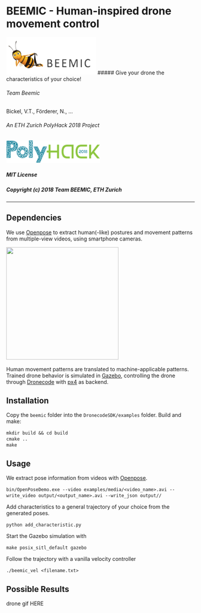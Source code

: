 # BEEMIC - Human-inspired drone movement control
<img src="https://github.com/bickelmps/BEEMIC/blob/master/figures/logo.PNG" width="240" height="100">
##### Give your drone the characteristics of your choice!

###### Team Beemic
Bickel, V.T., Förderer, N., ...
###### An ETH Zurich PolyHack 2018 Project
<img src="https://github.com/bickelmps/BEEMIC/blob/master/figures/logopoly.png?raw=true" width="250" height="60">

##### MIT License
##### Copyright (c) 2018 Team BEEMIC, ETH Zurich
--------------------------------------------------

## Dependencies

We use [Openpose](https://github.com/CMU-Perceptual-Computing-Lab/openpose) to extract human(-like) postures and movement patterns from multiple-view videos, using smartphone cameras.


<img src="https://github.com/bickelmps/BEEMIC/blob/master/figures/openpose_hulk.gif?raw=true" width="300" height="300">

Human movement patterns are translated to machine-applicable patterns. Trained drone behavior is simulated in [Gazebo](http://gazebosim.org/), controlling the drone through [Dronecode](https://www.dronecode.org/sdk/) with [px4](http://px4.io/) as backend.


## Installation

Copy the `beemic` folder into the `DronecodeSDK/examples` folder. Build and make:

```
mkdir build && cd build
cmake ..
make
```

## Usage

We extract pose information from videos with [Openpose](https://github.com/CMU-Perceptual-Computing-Lab/openpose).

```
bin/OpenPoseDemo.exe --video examples/media/<video_name>.avi --write_video output/<output_name>.avi --write_json output//
```

Add characteristics to a general trajectory of your choice from the generated poses.
```
python add_characteristic.py
```

Start the Gazebo simulation with

```
make posix_sitl_default gazebo
```

Follow the trajectory with a vanilla velocity controller
```
./beemic_vel <filename.txt>
```

## Possible Results
drone gif HERE
